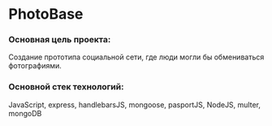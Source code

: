 # PhotoBase

### Основная цель проекта:

Создание прототипа социальной сети, где люди могли бы обмениваться фотографиями.

### Основной стек технологий:

JavaScript, express, handlebarsJS, mongoose, pasportJS, NodeJS, multer, mongoDB
